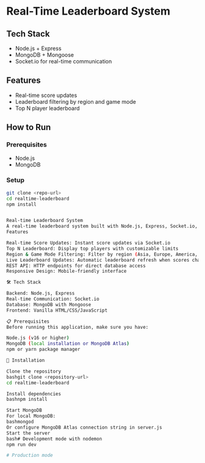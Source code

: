 # Real-Time Leaderboard System

## Tech Stack
- Node.js + Express
- MongoDB + Mongoose
- Socket.io for real-time communication

## Features
- Real-time score updates
- Leaderboard filtering by region and game mode
- Top N player leaderboard

## How to Run

### Prerequisites
- Node.js
- MongoDB

### Setup
```bash
git clone <repo-url>
cd realtime-leaderboard
npm install


Real-time Leaderboard System
A real-time leaderboard system built with Node.js, Express, Socket.io, and MongoDB that allows players to update scores and view rankings in real-time.
Features

Real-time Score Updates: Instant score updates via Socket.io
Top N Leaderboard: Display top players with customizable limits
Region & Game Mode Filtering: Filter by region (Asia, Europe, America, Global) and game mode (Classic, Survival, Battle)
Live Leaderboard Updates: Automatic leaderboard refresh when scores change
REST API: HTTP endpoints for direct database access
Responsive Design: Mobile-friendly interface

🛠️ Tech Stack

Backend: Node.js, Express
Real-time Communication: Socket.io
Database: MongoDB with Mongoose
Frontend: Vanilla HTML/CSS/JavaScript

📋 Prerequisites
Before running this application, make sure you have:

Node.js (v16 or higher)
MongoDB (local installation or MongoDB Atlas)
npm or yarn package manager

🔧 Installation

Clone the repository
bashgit clone <repository-url>
cd realtime-leaderboard

Install dependencies
bashnpm install

Start MongoDB
For local MongoDB:
bashmongod
Or configure MongoDB Atlas connection string in server.js
Start the server
bash# Development mode with nodemon
npm run dev

# Production mode